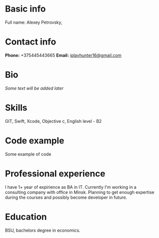 # Basic info
Full name: Alexey Petrovsky, <Position>

# Contact info
**Phone:** +375445443665
**Email:** iplayhunter16@gmail.com

# Bio
*Some text will be added later*

# Skills
GIT, Swift, Xcode, Objective c, English level - B2

# Code example
Some example of code

# Professional experience
I have 1+ year of expirience as BA in IT. Currently I'm working in a consulting company with office in Minsk. Planning to get enough expertise during the courses and possibly become developer in future.

# Education
BSU, bachelors degree in economics.



